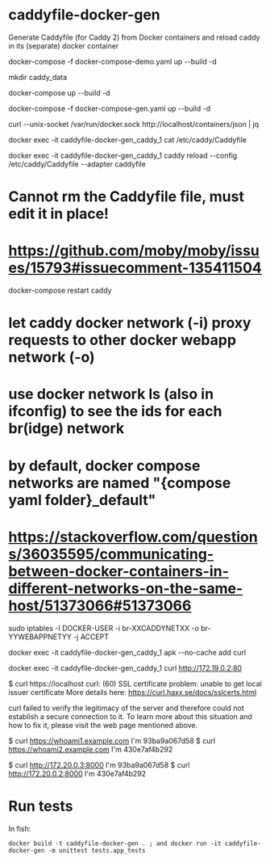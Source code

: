 # caddyfile-docker-gen
Generate Caddyfile (for Caddy 2) from Docker containers and reload caddy in its (separate) docker container


docker-compose -f docker-compose-demo.yaml up --build -d

mkdir caddy_data

docker-compose up --build -d

docker-compose -f docker-compose-gen.yaml up --build -d

curl --unix-socket /var/run/docker.sock http://localhost/containers/json | jq


docker exec -it caddyfile-docker-gen_caddy_1 cat /etc/caddy/Caddyfile

docker exec -it caddyfile-docker-gen_caddy_1 caddy reload --config /etc/caddy/Caddyfile --adapter caddyfile

# Cannot rm the Caddyfile file, must edit it in place!
#  https://github.com/moby/moby/issues/15793#issuecomment-135411504

docker-compose restart caddy



# let caddy docker network (-i) proxy requests to other docker webapp network (-o)
#  use docker network ls (also in ifconfig) to see the ids for each br(idge) network
#  by default, docker compose networks are named "{compose yaml folder}_default"
# https://stackoverflow.com/questions/36035595/communicating-between-docker-containers-in-different-networks-on-the-same-host/51373066#51373066
sudo iptables -I DOCKER-USER -i br-XXCADDYNETXX -o br-YYWEBAPPNETYY -j ACCEPT


docker exec -it caddyfile-docker-gen_caddy_1 apk --no-cache add curl

docker exec -it caddyfile-docker-gen_caddy_1 curl http://172.19.0.2:80



$ curl https://localhost
curl: (60) SSL certificate problem: unable to get local issuer certificate
More details here: https://curl.haxx.se/docs/sslcerts.html

curl failed to verify the legitimacy of the server and therefore could not
establish a secure connection to it. To learn more about this situation and
how to fix it, please visit the web page mentioned above.

$ curl https://whoami1.example.com
I'm 93ba9a067d58
$ curl https://whoami2.example.com
I'm 430e7af4b292

$ curl http://172.20.0.3:8000
I'm 93ba9a067d58
$ curl http://172.20.0.2:8000
I'm 430e7af4b292


# Run tests
In fish:

    docker build -t caddyfile-docker-gen . ; and docker run -it caddyfile-docker-gen -m unittest tests.app_tests
